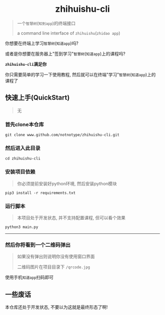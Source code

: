 
<h1 align="center">zhihuishu-cli</h1>

> 一个`智慧树`(`知到app`)的终端接口
>
> a command line interface of `zhihuishu`(`zhidao app`)

你想要在终端上学习`智慧树`(`知道app`)吗?

或者是你想要在服务器上"签到学习"`智慧树`(`知道app`)上的课程吗?

**`zhihuishu-cli`满足你**

你只需要简单的学习一下使用教程, 然后就可以在终端"学习"`智慧树`(`知道app`)上的课程了

## 快速上手(QuickStart)

> 无

### 首先clone本仓库
```shell
git clone www.github.com/notnotype/zhihuishu-cli.git
```

### 然后进入此目录
```shell
cd zhihuishu-cli
```

### 安装项目依赖
> 你必须提前安装好python环境, 然后安装python模块
```shell
pip3 install -r requirements.txt
```

### 运行脚本

> 本项目处于开发状态, 并不支持配置课程, 但可以看个效果
 
```shell
python3 main.py
```

---

### 然后你将看到一个二维码弹出

> 如果没有弹出则说明你没有使用窗口界面
>
> 二维码图片在项目目录下 `/qrcode.jpg`

使用手机`知道app`扫码即可

## 一些废话

本仓库还处于开发状态, 不要以为这就是最终形态了啊!
